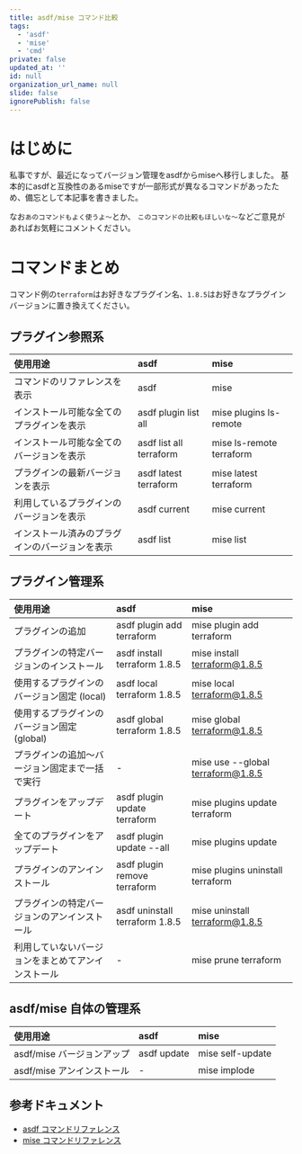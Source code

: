 ```yaml
---
title: asdf/mise コマンド比較
tags:
  - 'asdf'
  - 'mise'
  - 'cmd'
private: false
updated_at: ''
id: null
organization_url_name: null
slide: false
ignorePublish: false
---
```


<!-- 発端や概要を記載 -->
# はじめに
私事ですが、最近になってバージョン管理をasdfからmiseへ移行しました。
基本的にasdfと互換性のあるmiseですが一部形式が異なるコマンドがあったため、備忘として本記事を書きました。

なお`あのコマンドもよく使うよ～`とか、
`このコマンドの比較もほしいな～`などご意見があればお気軽にコメントください。

<!-- 各チャプター -->
<a id="#Chapter1"></a>

# コマンドまとめ
コマンド例の`terraform`はお好きなプラグイン名、`1.8.5`はお好きなプラグインバージョンに置き換えてください。

## プラグイン参照系

| 使用用途                                            | asdf                       | mise                      |
|:---------------------------------------------------|:---------------------------|:--------------------------|
| コマンドのリファレンスを表示                          |	asdf                       | mise	                     |
| インストール可能な全てのプラグインを表示               | asdf plugin list all       | mise plugins ls-remote    |
| インストール可能な全てのバージョンを表示               | asdf list all terraform    | mise ls-remote terraform  |
| プラグインの最新バージョンを表示                       | asdf latest terraform      | mise latest terraform     |
| 利用しているプラグインのバージョンを表示                | asdf current               | mise current              |
| インストール済みのプラグインのバージョンを表示           | asdf list                  | mise list                 |

## プラグイン管理系

| 使用用途                                                | asdf                                 | mise                                |
|:-------------------------------------------------------|:-------------------------------------|:------------------------------------|
| プラグインの追加                                         | asdf plugin add terraform            | mise plugin add terraform           |
| プラグインの特定バージョンのインストール                   | asdf install terraform 1.8.5         | mise install terraform@1.8.5        |
| 使用するプラグインのバージョン固定 (local)                 | asdf local terraform 1.8.5           | mise local terraform@1.8.5          |
| 使用するプラグインのバージョン固定 (global)                | asdf global terraform 1.8.5          | mise global terraform@1.8.5         |
| プラグインの追加～バージョン固定まで一括で実行              | -                                    | mise use --global terraform@1.8.5   |
| プラグインをアップデート                                  | asdf plugin update terraform         | mise plugins update terraform       |
| 全てのプラグインをアップデート                            | asdf plugin update --all             | mise plugins update                 |
| プラグインのアンインストール                              | asdf plugin remove terraform         | mise plugins uninstall terraform    |
| プラグインの特定バージョンのアンインストール                | asdf uninstall terraform 1.8.5       | mise uninstall terraform@1.8.5      |
| 利用していないバージョンをまとめてアンインストール          | -                                     | mise prune terraform                |

## asdf/mise 自体の管理系

| 使用用途                                                | asdf                                 | mise                                |
|:-------------------------------------------------------|:-------------------------------------|:------------------------------------|
| asdf/mise バージョンアップ                               | asdf update                          | mise self-update                    |
| asdf/mise アンインストール                               | -                                    | mise implode                        |

<a id="#Chapter2"></a>

## 参考ドキュメント

* [asdf コマンドリファレンス](https://asdf-vm.com/manage/commands.html)
* [mise コマンドリファレンス](https://mise.jdx.dev/cli/)
